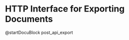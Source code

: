 HTTP Interface for Exporting Documents
======================================

@startDocuBlock post_api_export

